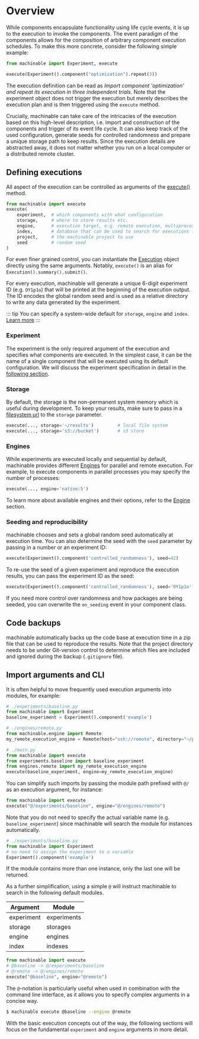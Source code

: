 # Overview

While components encapsulate functionality using life cycle events, it is up to the execution to invoke the components. The event paradigm of the components allows for the composition of arbitrary component execution schedules. To make this more concrete, consider the following simple example:

```python
from machinable import Experiment, execute

execute(Experiment().component("optimization").repeat(3))
```

The execution definition can be read as *Import component 'optimization' and repeat its execution in three independent trials*. Note that the experiment object does not trigger the execution but merely describes the execution plan and is then triggered using the ``execute`` method. 

Crucially, machinable can take care of the intricacies of the execution based on this high-level description, i.e. import and construction of the components and trigger of its event life cycle. It can also keep track of the used configuration, generate seeds for controlled randomness and prepare a unique storage path to keep results. Since the execution details are abstracted away, it does not matter whether you run on a local computer or a distributed remote cluster.

## Defining executions

All aspect of the execution can be controlled as arguments of the [execute()](../reference/execution.md#execute) method.

```python
from machinable import execute
execute(
    experiment,  # which components with what configuration
    storage,     # where to store results etc.
    engine,      # execution target, e.g. remote execution, multiprocessing etc.
    index,       # database that can be used to search for executions later
    project,     # the machinable project to use
    seed         # random seed
)
```

For even finer grained control, you can instantiate the [Execution](../reference/execution.md#execution) object directly using the same arguments. Notably, `execute()` is an alias for `Execution().summary().submit()`.

For every execution, machinable will generate a unique 6-digit experiment ID (e.g. `OY1p1o`) that will be printed at the beginning of the execution output. The ID encodes the global random seed and is used as a relative directory to write any data generated by the experiment.

::: tip
You can specify a system-wide default for `storage`, `engine` and `index`. [Learn more](../reference/settings.md)
:::

### Experiment

The experiment is the only required argument of the execution and specifies what components are executed. In the simplest case, it can be the name of a single component that will be executed using its default configuration. We will discuss the experiment specification in detail in the [following section](./experiments.md).

### Storage

By default, the storage is the non-permanent system memory which is useful during development. To keep your results, make sure to pass in a [filesystem url](https://docs.pyfilesystem.org/en/latest/openers.html) to the `storage` parameter.

``` python
execute(..., storage='~/results')         # local file system
execute(..., storage='s3://bucket')       # s3 store
```

### Engines

While experiments are executed locally and sequential by default, machinable provides different [Engines](./engines.md) for parallel and remote execution. For example, to execute components in parallel processes you may specify the number of processes:

``` python
execute(..., engine='native:5')
```

To learn more about available engines and their options, refer to the [Engine](./engines.md) section.

### Seeding and reproducibility

machinable chooses and sets a global random seed automatically at execution time. You can also determine the seed with the `seed` parameter by passing in a number or an experiment ID:

``` python
execute(Experiment().component('controlled_randomness'), seed=42)
```

To re-use the seed of a given experiment and reproduce the execution results, you can pass the experiment ID as the seed:

```python 
execute(Experiment().component('controlled_randomness'), seed='OY1p1o')
```

If you need more control over randomness and how packages are being seeded, you can overwrite the `on_seeding` event in your component class.

## Code backups

machinable automatically backs up the code base at execution time in a zip file that can be used to reproduce the results. Note that the project directory needs to be under Git-version control to determine which files are included and ignored during the backup (``.gitignore`` file).

## Import arguments and CLI

It is often helpful to move frequently used execution arguments into modules, for example:
```python
# ./experiments/baseline.py
from machinable import Experiment
baseline_experiment = Experiment().component('example')
```

```python
# ./engines/remote.py
from machinable.engine import Remote
my_remote_execution_engine = Remote(host="ssh://remote", directory="~/project")
```

```python
# ./main.py
from machinable import execute
from experiments.baseline import baseline_experiment
from engines.remote import my_remote_execution_engine
execute(baseline_experiment, engine=my_remote_execution_engine)
```
You can simplify such imports by passing the module path prefixed with `@/` as an execution argument, for instance:
```python
from machinable import execute
execute("@/experiments/baseline", engine="@/engines/remote")
```
Note that you do not need to specify the actual variable name (e.g. `baseline_experiment`) since machinable will search the module for instances automatically. 
```python
# ./experiments/baseline.py
from machinable import Experiment
# no need to assign the experiment to a variable
Experiment().component('example')
```
If the module contains more than one instance, only the last one will be returned. 

As a further simplification, using a simple `@` will instruct machinable to search in the following default modules.

| Argument   | Module      |
|------------|-------------|
| experiment | experiments |
| storage    | storages    |
| engine     | engines     |
| index      | indexes     |

```python
from machinable import execute
# @baseline -> @/experiments/baseline
# @remote -> @/engines/remote
execute("@baseline", engine="@remote")
```

The `@`-notation is particularly useful when used in combination with the command line interface, as it allows you to specify complex arguments in a concise way. 

```bash
$ machinable execute @baseline --engine @remote
```

With the basic execution concepts out of the way, the following sections will focus on the fundamental `experiment` and `engine` arguments in more detail.